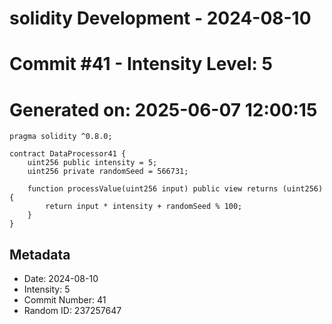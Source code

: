 ﻿# solidity Development - 2024-08-10
# Commit #41 - Intensity Level: 5
# Generated on: 2025-06-07 12:00:15
```solidity
pragma solidity ^0.8.0;

contract DataProcessor41 {
    uint256 public intensity = 5;
    uint256 private randomSeed = 566731;

    function processValue(uint256 input) public view returns (uint256) {
        return input * intensity + randomSeed % 100;
    }
}
```
## Metadata
- Date: 2024-08-10
- Intensity: 5
- Commit Number: 41
- Random ID: 237257647

